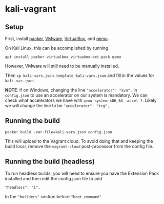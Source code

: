 # kali-vagrant

## Setup
First, install [packer](https://www.packer.io/), [VMware](https://www.vmware.com/products/workstation-player/workstation-player-evaluation.html), [VirtualBox](https://www.virtualbox.org/), and [qemu](https://www.qemu.org/download/).

On Kali Linux, this can be accomplished by running
```
apt install packer virtualbox virtuabox-ext-pack qemu
```

However, VMware will still need to be manually installed.

Then `cp kali-vars.json.template kali-vars.json` and fill in the values for `kali-var.json`.

**NOTE**: If on Windows, changing the line `"accelerator": "kvm",` in `config.json` to use an accelerator on our system is mandatory. We can check what accelerators we have with `qemu-system-x86_64 -accel ?`. Likely we will change the line to be `"accelerator": "tcg",`.

## Running the build

```
packer build -var-file=kali-vars.json config.json
```

This will upload to the Vagrant cloud.
To avoid doing that and keeping the build local, remove the `vagrant-cloud` post-processor from the config file.

## Running the build (headless)
To run headless builds, you will need to ensure you have the Extension Pack installed and then edit the config.json file to add
```
"headless": "1",
```
In the `"builders"` section before `"boot_command"`
